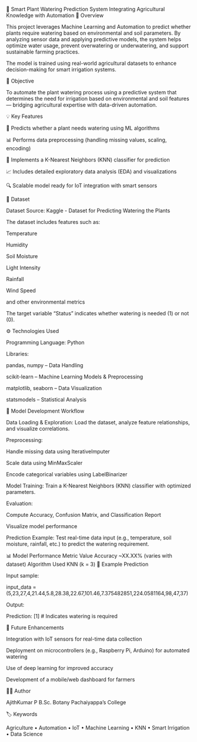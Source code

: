 🌱 Smart Plant Watering Prediction System
Integrating Agricultural Knowledge with Automation
📖 Overview

This project leverages Machine Learning and Automation to predict whether plants require watering based on environmental and soil parameters. By analyzing sensor data and applying predictive models, the system helps optimize water usage, prevent overwatering or underwatering, and support sustainable farming practices.

The model is trained using real-world agricultural datasets to enhance decision-making for smart irrigation systems.

🚜 Objective

To automate the plant watering process using a predictive system that determines the need for irrigation based on environmental and soil features — bridging agricultural expertise with data-driven automation.

💡 Key Features

🌾 Predicts whether a plant needs watering using ML algorithms

📊 Performs data preprocessing (handling missing values, scaling, encoding)

🧠 Implements a K-Nearest Neighbors (KNN) classifier for prediction

📈 Includes detailed exploratory data analysis (EDA) and visualizations

🔍 Scalable model ready for IoT integration with smart sensors

🧩 Dataset

Dataset Source: Kaggle - Dataset for Predicting Watering the Plants

The dataset includes features such as:

Temperature

Humidity

Soil Moisture

Light Intensity

Rainfall

Wind Speed

and other environmental metrics

The target variable “Status” indicates whether watering is needed (1) or not (0).

⚙️ Technologies Used

Programming Language: Python

Libraries:

pandas, numpy – Data Handling

scikit-learn – Machine Learning Models & Preprocessing

matplotlib, seaborn – Data Visualization

statsmodels – Statistical Analysis

🧠 Model Development Workflow

Data Loading & Exploration:
Load the dataset, analyze feature relationships, and visualize correlations.

Preprocessing:

Handle missing data using IterativeImputer

Scale data using MinMaxScaler

Encode categorical variables using LabelBinarizer

Model Training:
Train a K-Nearest Neighbors (KNN) classifier with optimized parameters.

Evaluation:

Compute Accuracy, Confusion Matrix, and Classification Report

Visualize model performance

Prediction Example:
Test real-time data input (e.g., temperature, soil moisture, rainfall, etc.) to predict the watering requirement.

📊 Model Performance
Metric	Value
Accuracy	~XX.XX% (varies with dataset)
Algorithm Used	KNN (k = 3)
🧪 Example Prediction

Input sample:

input_data = (5,23,27,4,21.44,5.8,28.38,22.67,101.46,7.375482851,224.0581164,98,47,37)


Output:

Prediction: [1]  # Indicates watering is required

🚀 Future Enhancements

Integration with IoT sensors for real-time data collection

Deployment on microcontrollers (e.g., Raspberry Pi, Arduino) for automated watering

Use of deep learning for improved accuracy

Development of a mobile/web dashboard for farmers

🧑‍💻 Author

AjithKumar P
B.Sc. Botany
Pachaiyappa’s College

🏷️ Keywords

Agriculture • Automation • IoT • Machine Learning • KNN • Smart Irrigation • Data Science
